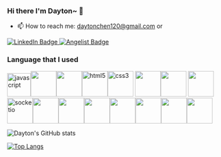 ### Hi there I'm Dayton~ 👋
- 📫 How to reach me: daytonchen120@gmail.com
or
<div>
<a href="https://www.linkedin.com/in/dayton-chen-0abb7abb/">
<img src="https://img.shields.io/badge/LinkedIn-blue?style=for-the-badge&logo=linkedin&logoColor=white" alt="LinkedIn Badge"/>
</a>
<a href="https://angel.co/u/dayton-chen">
<img src="https://img.shields.io/badge/Angelist-white?style=for-the-badge&logo=angellist&logoColor=black" alt="Angelist Badge"/>
</a>
</div>

### Language that I used
<div>
<img src="https://cdn.jsdelivr.net/gh/devicons/devicon/icons/javascript/javascript-original.svg" alt="javascript" title="javascript" width="55" /><img src="https://cdn.jsdelivr.net/gh/devicons/devicon/icons/react/react-original-wordmark.svg" style="width:60px;" /><img src="https://cdn.jsdelivr.net/gh/devicons/devicon/icons/redux/redux-original.svg" style="width:60px;" /><img src="https://cdn.jsdelivr.net/gh/devicons/devicon/icons/html5/html5-original-wordmark.svg" alt="html5" title="html5" width="60" /><img src="https://cdn.jsdelivr.net/gh/devicons/devicon/icons/css3/css3-original-wordmark.svg" alt="css3" title="css3" width="60" />
<img src="https://cdn.jsdelivr.net/gh/devicons/devicon/icons/express/express-original-wordmark.svg" style="width:60px;"/><img src="https://cdn.jsdelivr.net/gh/devicons/devicon/icons/sequelize/sequelize-original.svg" style="width:60px;" /> <img src="https://cdn.jsdelivr.net/gh/devicons/devicon/icons/nodejs/nodejs-plain-wordmark.svg" style="width:60px;"/><img src="https://cdn.jsdelivr.net/gh/devicons/devicon/icons/socketio/socketio-original.svg" alt="socketio" title="socketio" width="60" /><img src="https://cdn.jsdelivr.net/gh/devicons/devicon/icons/python/python-original-wordmark.svg" style="width:60px;" /><img src="https://cdn.jsdelivr.net/gh/devicons/devicon/icons/flask/flask-original.svg" style="width:60px;" /><img src="https://cdn.jsdelivr.net/gh/devicons/devicon/icons/sqlalchemy/sqlalchemy-original.svg" style="width:60px;" /><img src="https://cdn.jsdelivr.net/gh/devicons/devicon/icons/docker/docker-plain-wordmark.svg" style="width:60px;" /><img src="https://cdn.jsdelivr.net/gh/devicons/devicon/icons/postgresql/postgresql-original-wordmark.svg" style="width:60px;" /><img src="https://cdn.jsdelivr.net/gh/devicons/devicon/icons/heroku/heroku-plain-wordmark.svg" style="width:60px;" /><img src="https://img.icons8.com/nolan/64/git.png" style="width:60px;"/> 
</div>


![Dayton's GitHub stats](https://github-readme-stats.vercel.app/api?username=spursforever&count_private=true&show_icons=true&theme=gruvbox)

[![Top Langs](https://github-readme-stats.vercel.app/api/top-langs/?username=spursforever&layout=compact&theme=solarized-light)](https://github.com/spursforever/github-readme-stats)

<!--

	https://img.shields.io/badge/JavaScript-F7DF1E?style=for-the-badge&logo=javascript&logoColor=black
	https://img.shields.io/badge/React-20232A?style=for-the-badge&logo=react&logoColor=61DAFB
  	https://img.shields.io/badge/Redux-593D88?style=for-the-badge&logo=redux&logoColor=white
https://img.shields.io/badge/Flask-000000?style=for-the-badge&logo=flask&logoColor=white
https://img.shields.io/badge/Heroku-430098?style=for-the-badge&logo=heroku&logoColor=white

	https://img.shields.io/badge/sequelize-323330?style=for-the-badge&logo=sequelize&logoColor=blue
**spursforever/spursforever** is a ✨ _special_ ✨ repository because its `README.md` (this file) appears on your GitHub profile.

Here are some ideas to get you started:

- 🔭 I’m currently working on ...
- 🌱 I’m currently learning ...
- 👯 I’m looking to collaborate on ...
- 🤔 I’m looking for help with ...
- 💬 Ask me about ...
- 📫 How to reach me: ...
- 😄 Pronouns: ...
- ⚡ Fun fact: ...
-->
